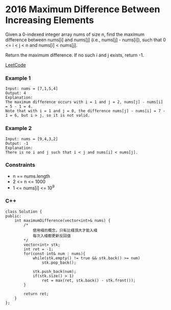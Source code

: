 # 2016 Maximum Difference Between Increasing Elements

Given a 0-indexed integer array nums of size n, find the maximum difference between nums[i] and nums[j] (i.e., nums[j] - nums[i]), such that 0 <= i < j < n and nums[i] < nums[j].

Return the maximum difference. If no such i and j exists, return -1.

[LeetCode](https://leetcode.cn/problems/maximum-difference-between-increasing-elements/)

### Example 1

```
Input: nums = [7,1,5,4]
Output: 4
Explanation:
The maximum difference occurs with i = 1 and j = 2, nums[j] - nums[i] = 5 - 1 = 4.
Note that with i = 1 and j = 0, the difference nums[j] - nums[i] = 7 - 1 = 6, but i > j, so it is not valid.
```

### Example 2

```
Input: nums = [9,4,3,2]
Output: -1
Explanation:
There is no i and j such that i < j and nums[i] < nums[j].
```

### Constraints

* n == nums.length
* 2 <= n <= 1000
* 1 <= nums[i] <= 10<sup>9</sup>


### C++ 

```
class Solution {
public:
    int maximumDifference(vector<int>& nums) {
        /*
            使用棧的概念，只有比棧頂大才能入棧
            每次入棧都更新反回值
        */
        vector<int> stk;
        int ret = -1;
        for(const int& num : nums){
            while(stk.empty() != true && stk.back() >= num)
                stk.pop_back();
            
            stk.push_back(num);
            if(stk.size() > 1)
                ret = max(ret, stk.back() - stk.front());
        }
        
        return ret;
    }
};
```
